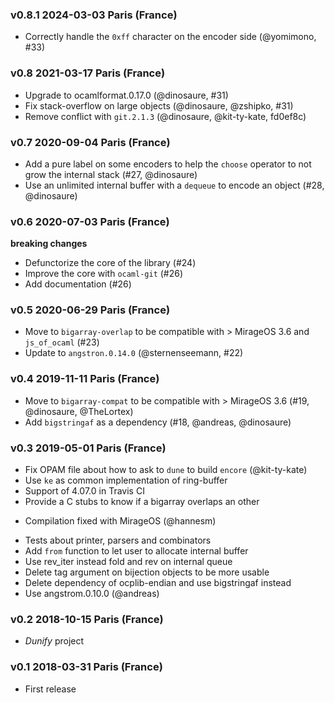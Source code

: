 ### v0.8.1 2024-03-03 Paris (France)

- Correctly handle the `0xff` character on the encoder side (@yomimono, #33)

### v0.8 2021-03-17 Paris (France)

- Upgrade to ocamlformat.0.17.0 (@dinosaure, #31)
- Fix stack-overflow on large objects (@dinosaure, @zshipko, #31)
- Remove conflict with `git.2.1.3` (@dinosaure, @kit-ty-kate, fd0ef8c)

### v0.7 2020-09-04 Paris (France)

- Add a pure label on some encoders to help the `choose` operator
  to not grow the internal stack (#27, @dinosaure)
- Use an unlimited internal buffer with a `dequeue` to encode an
  object (#28, @dinosaure)

### v0.6 2020-07-03 Paris (France)

__breaking changes__
- Defunctorize the core of the library (#24)
- Improve the core with `ocaml-git` (#26)
- Add documentation (#26)

### v0.5 2020-06-29 Paris (France)

- Move to `bigarray-overlap` to be compatible with > MirageOS 3.6 and `js_of_ocaml` (#23)
- Update to `angstron.0.14.0` (@sternenseemann, #22)

### v0.4 2019-11-11 Paris (France)

- Move to `bigarray-compat` to be compatible with > MirageOS 3.6 (#19, @dinosaure, @TheLortex)
- Add `bigstringaf` as a dependency (#18, @andreas, @dinosaure)

### v0.3 2019-05-01 Paris (France)

- Fix OPAM file about how to ask to `dune` to build `encore` (@kit-ty-kate)
- Use `ke` as common implementation of ring-buffer
- Support of 4.07.0 in Travis CI
- Provide a C stubs to know if a bigarray overlaps an other
 * Compilation fixed with MirageOS (@hannesm)
- Tests about printer, parsers and combinators
- Add `from` function to let user to allocate internal buffer
- Use rev_iter instead fold and rev on internal queue
- Delete tag argument on bijection objects to be more usable
- Delete dependency of ocplib-endian and use bigstringaf instead
- Use angstrom.0.10.0 (@andreas)

### v0.2 2018-10-15 Paris (France)

- _Dunify_ project

### v0.1 2018-03-31 Paris (France)

- First release
